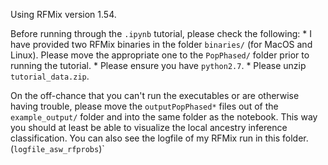 Using RFMix version 1.54.

Before running through the `.ipynb` tutorial, please check the following:
	* I have provided two RFMix binaries in the folder `binaries/` (for MacOS and Linux). Please move the appropriate one to the `PopPhased/` folder prior to running the tutorial.
	* Please ensure you have `python2.7`.
	* Please unzip `tutorial_data.zip`.

On the off-chance that you can't run the executables or are otherwise having trouble, please move the `outputPopPhased*` files out of the `example_output/` folder and into the same folder as the notebook. This way you should at least be able to visualize the local ancestry inference classification. You can also see the logfile of my RFMix run in this folder. (`logfile_asw_rfprobs`)`
 
